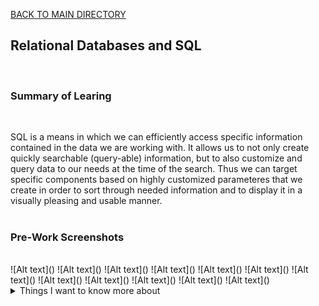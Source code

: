 [BACK TO MAIN DIRECTORY](../README.md)

## Relational Databases and SQL
<br>

### Summary of Learing
<br>

SQL is a means in which we can efficiently access specific information contained in the data
we are working with. It allows us to not only create quickly searchable (query-able) information, but to also customize and query data to our needs at the time of the search. Thus we can target specific components based on highly customized parameteres that we create in order to sort through needed information and to display it in a visually pleasing and usable manner.
<br>
<br>
### Pre-Work Screenshots
<br>
![Alt text](<Exercise 2.JPG>) ![Alt text](<Exercise 3.JPG>) ![Alt text](<Exercise 4.JPG>) ![Alt text](<Exercise 5.JPG>) ![Alt text](<Exercise 6.JPG>) ![Alt text](<Exercise 13.JPG>) ![Alt text](<Exercise 14.JPG>) ![Alt text](<Exercise 15.JPG>) ![Alt text](<Exercise 16.JPG>) ![Alt text](<Exercise 17.JPG>) ![Alt text](<Exercise 18.JPG>) ![Alt text](<Exercise 1.JPG>)

<details>
<summary>Things I want to know more about</summary>

Begin writing here...
  
</details>